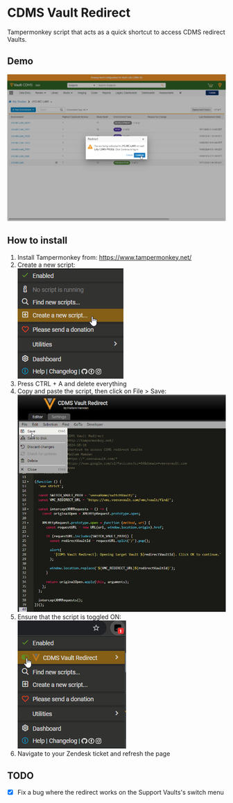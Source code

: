 # CDMS Vault Redirect
Tampermonkey script that acts as a quick shortcut to access CDMS redirect Vaults.
## Demo
![demo](https://github.com/haitam-hamdan-veeva/cdms-vault-redirect/blob/main/images/demo.gif)
## How to install
1. Install Tampermonkey from: https://www.tampermonkey.net/
2. Create a new script:  
![create new script](https://github.com/haitam-hamdan-veeva/cdms-vault-redirect/blob/main/images/create_new_script.png)
3. Press CTRL + A and delete everything
4. Copy and paste the script, then click on File > Save:
![copy and save](https://github.com/haitam-hamdan-veeva/cdms-vault-redirect/blob/main/images/copy_and_save.png)
5. Ensure that the script is toggled ON:  
![enable script](https://github.com/haitam-hamdan-veeva/cdms-vault-redirect/blob/main/images/enable_script.png)
6. Navigate to your Zendesk ticket and refresh the page
## TODO
- [x] Fix a bug where the redirect works on the Support Vaults's switch menu
